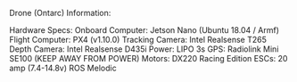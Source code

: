 Drone (Ontarc) Information:




  Hardware Specs:
    Onboard Computer: Jetson Nano (Ubuntu 18.04 / Armf)
    Flight Computer: PX4 (v1.10.0)
    Tracking Camera: Intel Realsense T265
    Depth Camera: Intel Realsense D435i
    Power: LIPO 3s 
    GPS: Radiolink Mini SE100 (KEEP AWAY FROM POWER)
    Motors: DX220 Racing Edition
    ESCs: 20 amp (7.4-14.8v)
    ROS Melodic
